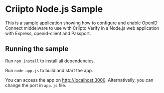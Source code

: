 # Criipto Node.js Sample

This is a sample application showing how to configure and enable OpenID Connect middelware to use with Criipto Verify in a Node.js web application with Express, openid-client and Passport.

## Running the sample

Run `npm install` to install all dependencies.

Run `node app.js` to build and start the app.

You can access the app on [http://localhost:3000](http://localhost:3000). Alternativelly, you can change the port in `app.js` file.